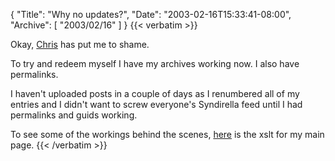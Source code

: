 {
  "Title": "Why no updates?",
  "Date": "2003-02-16T15:33:41-08:00",
  "Archive": [
    "2003/02/16"
  ]
}
{{< verbatim >}}
<p>Okay, <a href="http://www.simplegeek.com/2003/02/16.html#a204">Chris</a> has put me to shame.

<p>To try and redeem myself I have my archives working now.  I also have permalinks.

<p>I haven't uploaded posts in a couple of days as I renumbered all of my entries and I didn't want to screw everyone's Syndirella feed until I had permalinks and guids working.

<p>To see some of the workings behind the scenes, <a href="http://www.eightypercent.net/Templates/Main.xslt">here</a> is the xslt for my main page.
{{< /verbatim >}}
